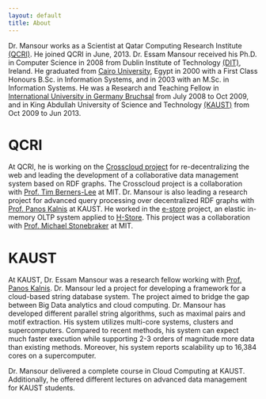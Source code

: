 ```yaml
---
layout: default
title: About
---
```

Dr. Mansour works as a Scientist at Qatar Computing Research Institute [(QCRI)](http://qcri.com/). He joined QCRI in June, 2013. 
Dr. Essam Mansour received his Ph.D. in Computer Science in 2008 from Dublin Institute of Technology [(DIT)](http://www.dit.ie/), Ireland. 
He graduated from [Cairo University](http://www.fci.cu.edu.eg/), Egypt in 2000 with a First Class Honours B.Sc. in Information Systems, and in 2003 with an M.Sc. in Information Systems. 
He was a Research and Teaching Fellow in [International University in Germany Bruchsal](http://i-u.de/) from July 2008 to Oct 2009, and in King Abdullah University of Science and Technology [(KAUST)](https://www.kaust.edu.sa/en) from Oct 2009 to Jun 2013. 


# QCRI
At QCRI, he is working on the [Crosscloud project](/projects/crosscloud) for re-decentralizing the web and leading the development of a collaborative data management system based on RDF graphs. The Crosscloud project is a collaboration with [Prof. Tim Berners-Lee](https://en.wikipedia.org/wiki/Tim_Berners-Lee) at MIT. Dr. Mansour is also leading a research project for advanced query processing over decentralized RDF graphs with [Prof. Panos Kalnis](http://web.kaust.edu.sa/faculty/PanosKalnis/) at KAUST. He worked in the [e-store](http://dl.acm.org/citation.cfm?id=2735514) project, an elastic in-memory OLTP system applied to [H-Store](http://hstore.cs.brown.edu/). This project was a collaboration with [Prof. Michael Stonebraker](https://en.wikipedia.org/wiki/Michael_Stonebraker) at MIT.

# KAUST
At KAUST, Dr. Essam Mansour was a research fellow working with [Prof. Panos Kalnis](http://web.kaust.edu.sa/faculty/PanosKalnis/). Dr. Mansour led a project for developing a framework for a cloud-based string database system. The project aimed to bridge the gap between Big Data analytics and cloud computing.
Dr. Mansour has developed different parallel string algorithms, such as maximal pairs and motif extraction. His system utilizes multi-core systems, clusters and supercomputers. Compared to recent methods, his system can expect much faster execution while supporting 2-3 orders of magnitude more data than existing methods. Moreover, his system reports scalability up to 16,384 cores on a supercomputer. 

Dr. Mansour delivered a complete course in Cloud Computing at KAUST. Additionally, he offered different lectures on advanced data management for KAUST students.



